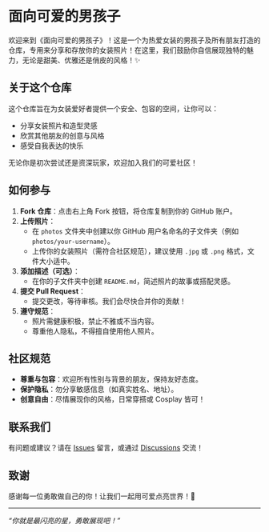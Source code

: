 # 面向可爱的男孩子

欢迎来到《面向可爱的男孩子》！这是一个为热爱女装的男孩子及所有朋友打造的仓库，专用来分享和存放你的女装照片！在这里，我们鼓励你自信展现独特的魅力，无论是甜美、优雅还是俏皮的风格！✨

## 关于这个仓库

这个仓库旨在为女装爱好者提供一个安全、包容的空间，让你可以：

- 分享女装照片和造型灵感
- 欣赏其他朋友的创意与风格
- 感受自我表达的快乐

无论你是初次尝试还是资深玩家，欢迎加入我们的可爱社区！

## 如何参与

1. **Fork 仓库**：点击右上角 Fork 按钮，将仓库复制到你的 GitHub 账户。
2. **上传照片**：
    - 在 `photos` 文件夹中创建以你 GitHub 用户名命名的子文件夹（例如 `photos/your-username`）。
    - 上传你的女装照片（需符合社区规范），建议使用 `.jpg` 或 `.png` 格式，文件大小适中。
3. **添加描述（可选）**：
    - 在你的子文件夹中创建 `README.md`，简述照片的故事或搭配灵感。
4. **提交 Pull Request**：
    - 提交更改，等待审核。我们会尽快合并你的贡献！
5. **遵守规范**：
    - 照片需健康积极，禁止不雅或不当内容。
    - 尊重他人隐私，不得擅自使用他人照片。

## 社区规范

- **尊重与包容**：欢迎所有性别与背景的朋友，保持友好态度。
- **保护隐私**：勿分享敏感信息（如真实姓名、地址）。
- **创意自由**：尽情展现你的风格，日常穿搭或 Cosplay 皆可！

## 联系我们

有问题或建议？请在 [Issues](https://github.com/your-username/repository-name/issues) 留言，或通过 [Discussions](https://github.com/your-username/repository-name/discussions) 交流！

## 致谢

感谢每一位勇敢做自己的你！让我们一起用可爱点亮世界！💖

---

*“你就是最闪亮的星，勇敢展现吧！”*
